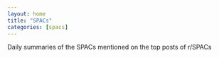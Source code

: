 ```yaml
---
layout: home
title: "SPACs"
categories: [spacs]
---
```


Daily summaries of the SPACs mentioned on the top posts of r/SPACs
